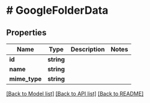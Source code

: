 # # GoogleFolderData

## Properties

Name | Type | Description | Notes
------------ | ------------- | ------------- | -------------
**id** | **string** |  |
**name** | **string** |  |
**mime_type** | **string** |  |

[[Back to Model list]](../../README.md#models) [[Back to API list]](../../README.md#endpoints) [[Back to README]](../../README.md)
